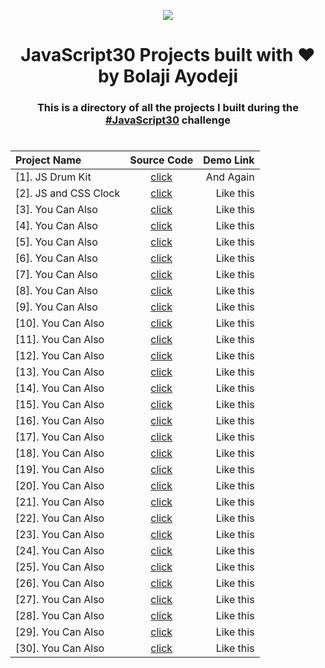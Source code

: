 ﻿<div align="center">

![](https://javascript30.com/images/JS3-social-share.png)

# JavaScript30 Projects built with :heart: by Bolaji Ayodeji

### This is a directory of all the projects I built during the [#JavaScript30](https://javascript30.com) challenge

#

| Project Name          | Source Code | Demo Link |
| :-------------------- | :---------: | --------: |
| [1]. JS Drum Kit      |  [click]()  | And Again |
| [2]. JS and CSS Clock |  [click]()  | Like this |
| [3]. You Can Also     |  [click]()  | Like this |
| [4]. You Can Also     |  [click]()  | Like this |
| [5]. You Can Also     |  [click]()  | Like this |
| [6]. You Can Also     |  [click]()  | Like this |
| [7]. You Can Also     |  [click]()  | Like this |
| [8]. You Can Also     |  [click]()  | Like this |
| [9]. You Can Also     |  [click]()  | Like this |
| [10]. You Can Also    |  [click]()  | Like this |
| [11]. You Can Also    |  [click]()  | Like this |
| [12]. You Can Also    |  [click]()  | Like this |
| [13]. You Can Also    |  [click]()  | Like this |
| [14]. You Can Also    |  [click]()  | Like this |
| [15]. You Can Also    |  [click]()  | Like this |
| [16]. You Can Also    |  [click]()  | Like this |
| [17]. You Can Also    |  [click]()  | Like this |
| [18]. You Can Also    |  [click]()  | Like this |
| [19]. You Can Also    |  [click]()  | Like this |
| [20]. You Can Also    |  [click]()  | Like this |
| [21]. You Can Also    |  [click]()  | Like this |
| [22]. You Can Also    |  [click]()  | Like this |
| [23]. You Can Also    |  [click]()  | Like this |
| [24]. You Can Also    |  [click]()  | Like this |
| [25]. You Can Also    |  [click]()  | Like this |
| [26]. You Can Also    |  [click]()  | Like this |
| [27]. You Can Also    |  [click]()  | Like this |
| [28]. You Can Also    |  [click]()  | Like this |
| [29]. You Can Also    |  [click]()  | Like this |
| [30]. You Can Also    |  [click]()  | Like this |

</div>
